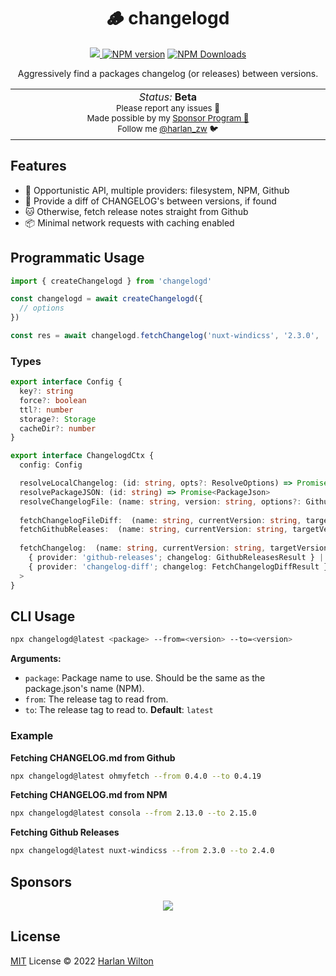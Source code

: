 <h1 align='center'>🪵 changelogd</h1>

<p align="center">
<a href='https://github.com/harlan-zw/changelogd/actions/workflows/ci.yml'>
<img src='https://github.com/harlan-zw/changelogd/actions/workflows/ci.yml/badge.svg' >
</a>
<a href="https://www.npmjs.com/package/changelogd" target="__blank"><img src="https://img.shields.io/npm/v/changelogd?color=2B90B6&label=" alt="NPM version"></a>
<a href="https://www.npmjs.com/package/changelogd" target="__blank"><img alt="NPM Downloads" src="https://img.shields.io/npm/dm/changelogd?color=349dbe&label="></a>
<br>
</p>

<p align="center">
Aggressively find a packages changelog (or releases) between versions.
</p>

<p align="center">
<table>
<tbody>
<td align="center">
<img width="2000" height="0" /><br>
<i>Status:</i> <b>Beta</b> <br>
<sup> Please report any issues 🐛</sup><br>
<sub>Made possible by my <a href="https://github.com/sponsors/harlan-zw">Sponsor Program 💖</a><br> Follow me <a href="https://twitter.com/harlan_zw">@harlan_zw</a> 🐦</sub><br>
<img width="2000" height="0" />
</td>
</tbody>
</table>
</p>

## Features

- 🌳 Opportunistic API, multiple providers: filesystem, NPM, Github
- 🦭 Provide a diff of CHANGELOG's between versions, if found
- 🐱 Otherwise, fetch release notes straight from Github
- 📦 Minimal network requests with caching enabled

## Programmatic Usage

```ts
import { createChangelogd } from 'changelogd'

const changelogd = await createChangelogd({
  // options
})

const res = await changelogd.fetchChangelog('nuxt-windicss', '2.3.0', '2.4.0')
```

### Types

```ts
export interface Config {
  key?: string
  force?: boolean
  ttl?: number
  storage?: Storage
  cacheDir?: number
}
```

```ts
export interface ChangelogdCtx {
  config: Config

  resolveLocalChangelog: (id: string, opts?: ResolveOptions) => Promise<string>
  resolvePackageJSON: (id: string) => Promise<PackageJson>
  resolveChangelogFile: (name: string, version: string, options?: GithubFetchOptions) => Promise<Changelog>
  
  fetchChangelogFileDiff:  (name: string, currentVersion: string, targetVersion: string, options?: GithubFetchOptions) => Promise<FetchChangelogDiffResult>
  fetchGithubReleases:  (name: string, currentVersion: string, targetVersion: string, options?: GithubFetchOptions) => Promise<GithubReleasesResult>
  
  fetchChangelog:  (name: string, currentVersion: string, targetVersion: string, options?: GithubFetchOptions) => Promise<
    { provider: 'github-releases'; changelog: GithubReleasesResult } |
    { provider: 'changelog-diff'; changelog: FetchChangelogDiffResult }
  >
}
```


## CLI Usage

```sh
npx changelogd@latest <package> --from=<version> --to=<version>
```

**Arguments:**

- `package`: Package name to use. Should be the same as the package.json's name (NPM).
- `from`: The release tag to read from.
- `to`: The release tag to read to. **Default**: `latest`

### Example

**Fetching CHANGELOG.md from Github**

```sh
npx changelogd@latest ohmyfetch --from 0.4.0 --to 0.4.19
```

**Fetching CHANGELOG.md from NPM**

```sh
npx changelogd@latest consola --from 2.13.0 --to 2.15.0
```

**Fetching Github Releases**

```sh
npx changelogd@latest nuxt-windicss --from 2.3.0 --to 2.4.0
```


## Sponsors

<p align="center">
  <a href="https://cdn.jsdelivr.net/gh/harlan-zw/static/sponsors.svg">
    <img src='https://cdn.jsdelivr.net/gh/harlan-zw/static/sponsors.svg'/>
  </a>
</p>

## License

[MIT](./LICENSE) License © 2022 [Harlan Wilton](https://github.com/harlan-zw)
